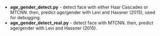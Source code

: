 * **age_gender_detect.py** - detect face with either Haar Cascades or MTCNN. then, predict age/gender with Levi and Hassner (2015), used for debugging.
* **age_gender_detect_real.py** - detect face with MTCNN. then, predict age/gender with Levi and Hassner (2015).

